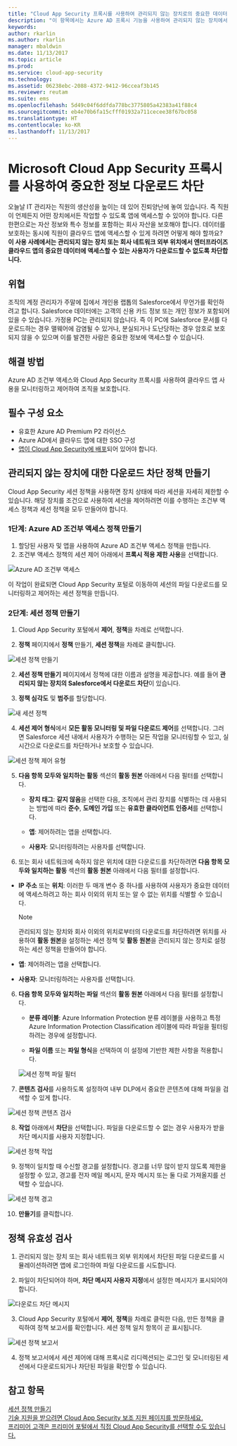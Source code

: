 ```yaml
---
title: "Cloud App Security 프록시를 사용하여 관리되지 않는 장치로의 중요한 데이터 다운로드를 차단하는 방법 | Microsoft Docs"
description: "이 항목에서는 Azure AD 프록시 기능을 사용하여 관리되지 않는 장치에서 중요한 데이터를 다운로드하지 못하도록 하여 조직을 보호하는 시나리오를 설명합니다."
keywords: 
author: rkarlin
ms.author: rkarlin
manager: mbaldwin
ms.date: 11/13/2017
ms.topic: article
ms.prod: 
ms.service: cloud-app-security
ms.technology: 
ms.assetid: 06238ebc-2088-4372-9412-96cceaf3b145
ms.reviewer: reutam
ms.suite: ems
ms.openlocfilehash: 5d49c04f6ddfda778bc3775805a42383a41f88c4
ms.sourcegitcommit: eb4e70b6fa15cfff01932a711cecee38f67bc058
ms.translationtype: HT
ms.contentlocale: ko-KR
ms.lasthandoff: 11/13/2017
---
```

# <a name="blocking-downloads-of-sensitive-information-using-the-microsoft-cloud-app-security-proxy"></a>Microsoft Cloud App Security 프록시를 사용하여 중요한 정보 다운로드 차단


오늘날 IT 관리자는 직원의 생산성을 높이는 데 있어 진퇴양난에 놓여 있습니다. 즉 직원이 언제든지 어떤 장치에서든 작업할 수 있도록 앱에 액세스할 수 있어야 합니다. 다른 한편으로는 자산 정보와 특수 정보를 포함하는 회사 자산을 보호해야 합니다. 데이터를 보호하는 동시에 직원이 클라우드 앱에 액세스할 수 있게 하려면 어떻게 해야 할까요? **이 사용 사례에서는 관리되지 않는 장치 또는 회사 네트워크 외부 위치에서 엔터프라이즈 클라우드 앱의 중요한 데이터에 액세스할 수 있는 사용자가 다운로드할 수 없도록 차단합니다.**


## <a name="the-threat"></a>위협
조직의 계정 관리자가 주말에 집에서 개인용 랩톱의 Salesforce에서 무언가를 확인하려고 합니다. Salesforce 데이터에는 고객의 신용 카드 정보 또는 개인 정보가 포함되어 있을 수 있습니다. 가정용 PC는 관리되지 않습니다. 즉 이 PC에 Salesforce 문서를 다운로드하는 경우 맬웨어에 감염될 수 있거나, 분실되거나 도난당하는 경우 암호로 보호되지 않을 수 있으며 이를 발견한 사람은 중요한 정보에 액세스할 수 있습니다. 

## <a name="the-solution"></a>해결 방법
Azure AD 조건부 액세스와 Cloud App Security 프록시를 사용하여 클라우드 앱 사용을 모니터링하고 제어하여 조직을 보호합니다.  

## <a name="prerequisites"></a>필수 구성 요소

- 유효한 Azure AD Premium P2 라이선스
- Azure AD에서 클라우드 앱에 대한 SSO 구성  
- [앱이 Cloud App Security에 배포](proxy-deployment-aad.md)되어 있어야 합니다.

## <a name="create-a-block-download-policy-for-unmanaged-devices"></a>관리되지 않는 장치에 대한 다운로드 차단 정책 만들기  

Cloud App Security 세션 정책을 사용하면 장치 상태에 따라 세션을 자세히 제한할 수 있습니다. 해당 장치를 조건으로 사용하여 세션을 제어하려면 이를 수행하는 조건부 액세스 정책과 세션 정책을 모두 만들어야 합니다.  

### <a name="step-1-create-an-azure-ad-conditional-access-policy"></a>1단계: Azure AD 조건부 액세스 정책 만들기

1. 할당된 사용자 및 앱을 사용하여 Azure AD 조건부 액세스 정책을 만듭니다.
2. 조건부 액세스 정책의 세션 제어 아래에서 **프록시 적용 제한 사용**을 선택합니다.   

 ![Azure AD 조건부 액세스](./media/proxy-deploy-restrictions-aad.png)

이 작업이 완료되면 Cloud App Security 포털로 이동하여 세션의 파일 다운로드를 모니터링하고 제어하는 세션 정책을 만듭니다.

### <a name="step-2-create-a-session-policy"></a>2단계: 세션 정책 만들기

1. Cloud App Security 포털에서 **제어**, **정책**을 차례로 선택합니다. 

2. **정책** 페이지에서 **정책** 만들기, **세션 정책**을 차례로 클릭합니다.
 
 ![세션 정책 만들기](./media/create-session-policy.png)

2. **세션 정책 만들기** 페이지에서 정책에 대한 이름과 설명을 제공합니다. 예를 들어 **관리되지 않는 장치의 Salesforce에서 다운로드 차단**이 있습니다.

3. **정책 심각도** 및 **범주**를 할당합니다.

 ![새 세션 정책](./media/new-session-policy.png)

4. **세션 제어 형식**에서 **모든 활동 모니터링 및 파일 다운로드 제어**를 선택합니다. 그러면 Salesforce 세션 내에서 사용자가 수행하는 모든 작업을 모니터링할 수 있고, 실시간으로 다운로드를 차단하거나 보호할 수 있습니다.

 ![세션 정책 제어 유형](./media/session-policy-control-type.png)

5.  **다음 항목 모두와 일치하는 활동** 섹션의 **활동 원본** 아래에서 다음 필터를 선택합니다. 
    
    - **장치 태그**: **같지 않음**을 선택한 다음, 조직에서 관리 장치를 식별하는 데 사용되는 방법에 따라 **준수**, **도메인 가입** 또는 **유효한 클라이언트 인증서**를 선택합니다. 
    
    - **앱**: 제어하려는 앱을 선택합니다.  

    - **사용자**: 모니터링하려는 사용자를 선택합니다.  
    
7. 또는 회사 네트워크에 속하지 않은 위치에 대한 다운로드를 차단하려면 **다음 항목 모두와 일치하는 활동** 섹션의 **활동 원본** 아래에서 다음 필터를 설정합니다. 

  - **IP 주소** 또는 **위치**: 이러한 두 매개 변수 중 하나를 사용하여 사용자가 중요한 데이터에 액세스하려고 하는 회사 이외의 위치 또는 알 수 없는 위치를 식별할 수 있습니다.

     > [!NOTE]
     > 관리되지 않는 장치와 회사 이외의 위치로부터의 다운로드를 차단하려면 위치를 사용하여 **활동 원본**을 설정하는 세션 정책 및 **활동 원본**을 관리되지 않는 장치로 설정하는 세션 정책을 만들어야 합니다.
 
   - **앱**: 제어하려는 앱을 선택합니다.    
   
   - **사용자**: 모니터링하려는 사용자를 선택합니다.  

6. **다음 항목 모두와 일치하는 파일** 섹션의 **활동 원본** 아래에서 다음 필터를 설정합니다. 
   
    - **분류 레이블**: Azure Information Protection 분류 레이블을 사용하고 특정 Azure Information Protection Classification 레이블에 따라 파일을 필터링하려는 경우에 설정합니다.
   
    - **파일 이름** 또는 **파일 형식**을 선택하여 이 설정에 기반한 제한 사항을 적용합니다.
 
     ![세션 정책 파일 필터](./media/session-policy-file-filters.png)

7. **콘텐츠 검사**를 사용하도록 설정하여 내부 DLP에서 중요한 콘텐츠에 대해 파일을 검색할 수 있게 합니다. 

 ![세션 정책 콘텐츠 검사](./media/session-policy-content-inspection.png)

8. **작업** 아래에서 **차단**을 선택합니다. 파일을 다운로드할 수 없는 경우 사용자가 받을 차단 메시지를 사용자 지정합니다.  

 ![세션 정책 작업](./media/session-policy-actions.png)

9. 정책이 일치할 때 수신할 경고를 설정합니다. 경고를 너무 많이 받지 않도록 제한을 설정할 수 있고, 경고를 전자 메일 메시지, 문자 메시지 또는 둘 다로 가져올지를 선택할 수 있습니다.

 ![세션 정책 경고](./media/session-policy-alert.png)


10. **만들기**를 클릭합니다.  
 

## <a name="validate-your-policy"></a>정책 유효성 검사 

1. 관리되지 않는 장치 또는 회사 네트워크 외부 위치에서 차단된 파일 다운로드를 시뮬레이션하려면 앱에 로그인하여 파일 다운로드를 시도합니다. 

2. 파일이 차단되어야 하며, **차단 메시지 사용자 지정**에서 설정한 메시지가 표시되어야 합니다. 

  ![다운로드 차단 메시지](./media/block-download-message.png)

3. Cloud App Security 포털에서 **제어**, **정책**을 차례로 클릭한 다음, 만든 정책을 클릭하여 정책 보고서를 확인합니다. 세션 정책 일치 항목이 곧 표시됩니다. 
 
  ![세션 정책 보고서](./media/session-policy-report.png)

4. 정책 보고서에서 세션 제어에 대해 프록시로 리디렉션되는 로그인 및 모니터링된 세션에서 다운로드되거나 차단된 파일을 확인할 수 있습니다.




## <a name="see-also"></a>참고 항목  
[세션 정책 만들기](session-policy-aad.md)   
[기술 지원을 받으려면 Cloud App Security 보조 지원 페이지를 방문하세요.](http://support.microsoft.com/oas/default.aspx?prid=16031)   
[프리미어 고객은 프리미어 포털에서 직접 Cloud App Security를 선택할 수도 있습니다.](https://premier.microsoft.com/)  
  
  